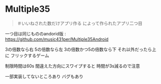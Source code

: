 # Multiple35

> ＃いいねされた数だけアプリ作る
によって作られたアプリ二つ目

一つ目は同じもののandorid版 : https://github.com/music431per/Multiple35Android


3の倍数なら右
5の倍数なら左
3の倍数かつ5の倍数なら下
それ以外だったら上に
フリックするゲーム

制限時間は60s
間違えた方向にスワイプすると
時間が3s減るので注意

一部実装してないところあり
バグもあり

